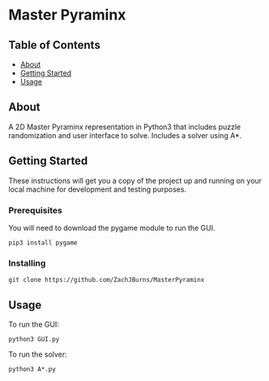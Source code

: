 # Master Pyraminx

## Table of Contents

- [About](#about)
- [Getting Started](#getting_started)
- [Usage](#usage)

## About <a name = "about"></a>

A 2D Master Pyraminx representation in Python3 that includes puzzle randomization and user interface to solve. Includes a solver using A*.

## Getting Started <a name = "getting_started"></a>

These instructions will get you a copy of the project up and running on your local machine for development and testing purposes. 

### Prerequisites

You will need to download the pygame module to run the GUI.
```
pip3 install pygame
```

### Installing

```
git clone https://github.com/ZachJBurns/MasterPyraminx
```


## Usage <a name = "usage"></a>

To run the GUI:
```
python3 GUI.py
```

To run the solver:
```
python3 A*.py
```
